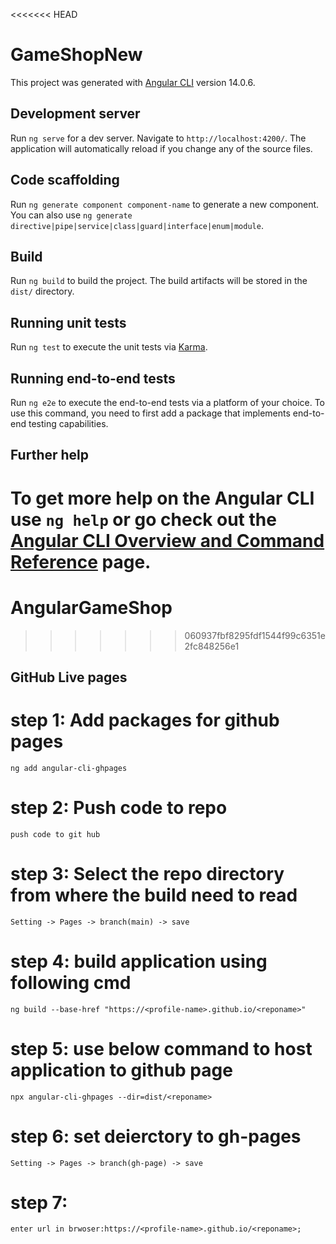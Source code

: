 <<<<<<< HEAD
# GameShopNew

This project was generated with [Angular CLI](https://github.com/angular/angular-cli) version 14.0.6.

## Development server

Run `ng serve` for a dev server. Navigate to `http://localhost:4200/`. The application will automatically reload if you change any of the source files.

## Code scaffolding

Run `ng generate component component-name` to generate a new component. You can also use `ng generate directive|pipe|service|class|guard|interface|enum|module`.

## Build

Run `ng build` to build the project. The build artifacts will be stored in the `dist/` directory.

## Running unit tests

Run `ng test` to execute the unit tests via [Karma](https://karma-runner.github.io).

## Running end-to-end tests

Run `ng e2e` to execute the end-to-end tests via a platform of your choice. To use this command, you need to first add a package that implements end-to-end testing capabilities.

## Further help

To get more help on the Angular CLI use `ng help` or go check out the [Angular CLI Overview and Command Reference](https://angular.io/cli) page.
=======
# AngularGameShop
>>>>>>> 060937fbf8295fdf1544f99c6351e2fc848256e1


## GitHub Live pages
# step 1: Add packages for github pages
    ng add angular-cli-ghpages
# step 2: Push code to repo
    push code to git hub
# step 3: Select the repo directory from where the build need to read
    Setting -> Pages -> branch(main) -> save
# step 4: build application using following cmd
    ng build --base-href "https://<profile-name>.github.io/<reponame>"
# step 5: use below command to host application to github page
    npx angular-cli-ghpages --dir=dist/<reponame>
# step 6: set deierctory to gh-pages 
    Setting -> Pages -> branch(gh-page) -> save
# step 7: 
    enter url in brwoser:https://<profile-name>.github.io/<reponame>;
